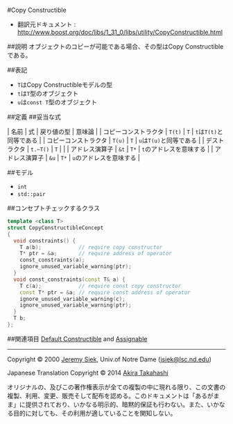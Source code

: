 #Copy Constructible

- 翻訳元ドキュメント : <http://www.boost.org/doc/libs/1_31_0/libs/utility/CopyConstructible.html>

##説明
オブジェクトのコピーが可能である場合、その型はCopy Constructibleである。


##表記
- `T`はCopy Constructibleモデルの型
- `t`は`T`型のオブジェクト
- `u`は`const T`型のオブジェクト


##定義
##妥当な式

| 名前 | 式 | 戻り値の型 | 意味論 |
| コピーコンストラクタ | `T(t)`   | `T`  | `t`は`T(t)`と同等である |
| コピーコンストラクタ | `T(u)`   | `T`  | `u`は`T(u)`と同等である |
| デストラクタ         | `t.~T()` | `T`  | |
| アドレス演算子       | `&t`     | `T*` | `t`のアドレスを意味する |
| アドレス演算子       | `&u`     | `T*` | `u`のアドレスを意味する |


##モデル
- `int`
- `std::pair`


##コンセプトチェックするクラス
```cpp
template <class T>
struct CopyConstructibleConcept
{
  void constraints() {
    T a(b);            // require copy constructor
    T* ptr = &a;       // require address of operator
    const_constraints(a);
    ignore_unused_variable_warning(ptr);
  }
  void const_constraints(const T& a) {
    T c(a);            // require const copy constructor
    const T* ptr = &a; // require const address of operator
    ignore_unused_variable_warning(c);
    ignore_unused_variable_warning(ptr);
  }
  T b;
};
```


##関連項目
[Default Constructible](http://www.sgi.com/tech/stl/DefaultConstructible.html) and [Assignable](./assignable.md)


***
Copyright © 2000 [Jeremy Siek](http://www.lsc.nd.edu/~jsiek), Univ.of Notre Dame (<jsiek@lsc.nd.edu>)

Japanese Translation Copyright © 2014 [Akira Takahashi](faithandbrave@gmail.com)

オリジナルの、及びこの著作権表示が全ての複製の中に現れる限り、この文書の複製、利用、変更、販売そして配布を認める。このドキュメントは「あるがまま」に提供されており、いかなる明示的、暗黙的保証も行わない。また、いかなる目的に対しても、その利用が適していることを関知しない。


